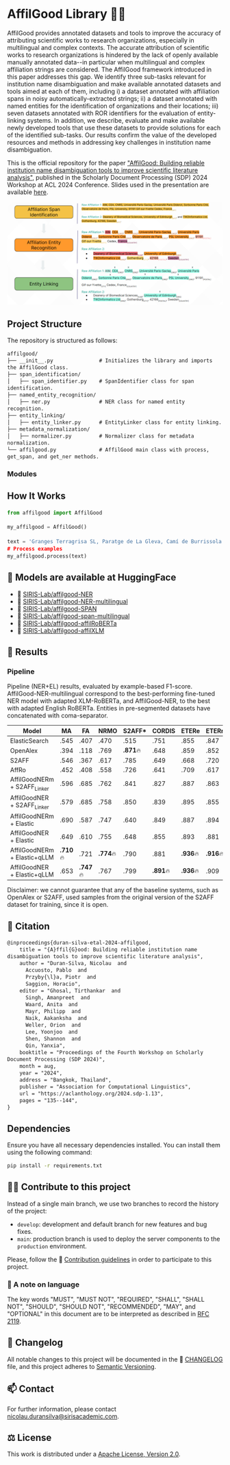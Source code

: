# AffilGood Library 🕺🏿

AffilGood provides annotated datasets and tools to improve the accuracy of attributing scientific works to research organizations, especially in multilingual and complex contexts. The accurate attribution of scientific works to research organizations is hindered by the lack of openly available manually annotated data--in particular when multilingual and complex affiliation strings are considered. The AffilGood framework introduced in this paper addresses this gap. We identify three sub-tasks relevant for institution name disambiguation and make available annotated datasets and tools aimed at each of them, including i) a dataset annotated with affiliation spans in noisy automatically-extracted strings; ii) a dataset annotated with named entities for the identification of organizations and their locations; iii) seven datasets annotated with ROR identifiers for the evaluation of entity-linking systems. In addition, we describe, evaluate and make available newly developed tools that use these datasets to provide solutions for each of the identified sub-tasks. Our results confirm the value of the developed resources and methods in addressing key challenges in institution name disambiguation.

This is the official repository for the paper ["AffilGood: Building reliable institution name disambiguation tools to improve scientific literature analysis"](https://aclanthology.org/2024.sdp-1.13/), published in the Scholarly Document Processing (SDP) 2024 Workshop at ACL 2024 Conference. Slides used in the presentation are available [here](https://docs.google.com/presentation/d/1wX7zInjoUrjO1hRL3U8tpSzxU6KOX0FknTaEqSf6ML0/edit#slide=id.g2effd47279e_0_22).

![Figure 1](figure1.png)

## Project Structure

The repository is structured as follows:

```
affilgood/
├── __init__.py               # Initializes the library and imports the AffilGood class.
├── span_identification/
│   ├── span_identifier.py    # SpanIdentifier class for span identification.
├── named_entity_recognition/
│   ├── ner.py                # NER class for named entity recognition.
├── entity_linking/
│   ├── entity_linker.py      # EntityLinker class for entity linking.
├── metadata_normalization/
│   ├── normalizer.py         # Normalizer class for metadata normalization.
└── affilgood.py              # AffilGood main class with process, get_span, and get_ner methods.
```

### Modules


## How It Works

```python
from affilgood import AffilGood

my_affilgood = AffilGood()

text = 'Granges Terragrisa SL, Paratge de La Gleva, Camí de Burrissola s/n, E-08508 Les Masies de Voltregà (Barcelona), Catalonia, Spain
# Process examples
my_affilgood.process(text)
```

## 🤗 Models are available at HuggingFace

- 🤗 [SIRIS-Lab/affilgood-NER](https://huggingface.co/SIRIS-Lab/affilgood-NER)
- 🤗 [SIRIS-Lab/affilgood-NER-multilingual](https://huggingface.co/SIRIS-Lab/affilgood-NER-multilingual)
- 🤗 [SIRIS-Lab/affilgood-SPAN](https://huggingface.co/SIRIS-Lab/affilgood-span)
- 🤗 [SIRIS-Lab/affilgood-span-multilingual](https://huggingface.co/SIRIS-Lab/affilgood-span-multilingual)
- 🤗 [SIRIS-Lab/affilgood-affilRoBERTa](https://huggingface.co/SIRIS-Lab/affilgood-affilroberta)
- 🤗 [SIRIS-Lab/affilgood-affilXLM](https://huggingface.co/SIRIS-Lab/affilgood-affilxlm)

## 📝 Results
### Pipeline
Pipeline (NER+EL) results, evaluated by example-based F1-score. AffilGood-NER-multilingual correspond to the best-performing fine-tuned NER model with adapted XLM-RoBERTa, and AffilGood-NER, to the best with adapted English RoBERTa. Entities in pre-segmented datasets have concatenated with coma-separator.  

| **Model**                     | **MA** | **FA** | **NRMO** | **S2AFF*** | **CORDIS** | **ETERe** | **ETERm** |
|-------------------------------|--------|--------|----------|------------|------------|-----------|-----------|
| ElasticSearch                 | .545   | .407   | .470     | .515       | .751       | .855      | .847      |
| OpenAlex                      | .394   | .118   | .769     | **.871**🔥  | .648       | .859      | .852      |
| S2AFF                         | .546   | .367   | .617     | .785       | .649       | .668      | .720      |
| AffRo                         | .452   | .408   | .558     | .726       | .641       | .709      | .617      |
| AffilGoodNERm + S2AFF<sub>Linker</sub> | .596 | .685 | .762 | .841       | .827       | .887      | .863      |
| AffilGoodNER + S2AFF<sub>Linker</sub>  | .579 | .685 | .758 | .850       | .839       | .895      | .855      |
| AffilGoodNERm + Elastic       | .690   | .587   | .747     | .640       | .849       | .887      | .894      |
| AffilGoodNER + Elastic        | .649   | .610   | .755     | .648       | .855       | .893      | .881      |
| AffilGoodNERm + Elastic+qLLM  | **.710**🔥 | .721 | **.774**🔥 | .790 | .881       | **.936**🔥 | **.916**🔥 |
| AffilGoodNER + Elastic+qLLM   | .653   | **.747**🔥 | .767 | .799       | **.891**🔥 | **.936**🔥 | .909      |

Disclaimer: we cannot guarantee that any of the baseline systems, such as OpenAlex or S2AFF, used samples from the original version of the S2AFF dataset for training, since it is open.

## 📣 Citation
```
@inproceedings{duran-silva-etal-2024-affilgood,
    title = "{A}ffil{G}ood: Building reliable institution name disambiguation tools to improve scientific literature analysis",
    author = "Duran-Silva, Nicolau  and
      Accuosto, Pablo  and
      Przyby{\l}a, Piotr  and
      Saggion, Horacio",
    editor = "Ghosal, Tirthankar  and
      Singh, Amanpreet  and
      Waard, Anita  and
      Mayr, Philipp  and
      Naik, Aakanksha  and
      Weller, Orion  and
      Lee, Yoonjoo  and
      Shen, Shannon  and
      Qin, Yanxia",
    booktitle = "Proceedings of the Fourth Workshop on Scholarly Document Processing (SDP 2024)",
    month = aug,
    year = "2024",
    address = "Bangkok, Thailand",
    publisher = "Association for Computational Linguistics",
    url = "https://aclanthology.org/2024.sdp-1.13",
    pages = "135--144",
}
```

## Dependencies

Ensure you have all necessary dependencies installed. You can install them using the following command:

```bash
pip install -r requirements.txt
```

## 🙋‍♀️ Contribute to this project

Instead of a single main branch, we use two branches to record the history of the project:

- `develop`: development and default branch for new features and bug fixes.
- `main`: production branch is used to deploy the server components to the `production` environment.

Please, follow the 📗 [Contribution guidelines](/docs/contribute.md) in order to participate to this project.

### 🛟 A note on language

The key words "MUST", "MUST NOT", "REQUIRED", "SHALL", "SHALL NOT", "SHOULD", "SHOULD NOT", "RECOMMENDED", "MAY", and "OPTIONAL" in this document are to be interpreted as described in [RFC 2119](https://www.ietf.org/rfc/rfc2119.txt).


## 📝 Changelog

All notable changes to this project will be documented in the 📝 [CHANGELOG](CHANGELOG.md) file, and this project adheres to [Semantic Versioning](https://semver.org/spec/v2.0.0.html).

## 📫 Contact

For further information, please contact <nicolau.duransilva@sirisacademic.com>.

## ⚖️ License

This work is distributed under a [Apache License, Version 2.0](https://www.apache.org/licenses/LICENSE-2.0).
